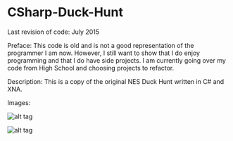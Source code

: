 # CSharp-Duck-Hunt
Last revision of code: July 2015

Preface: This code is old and is not a good representation of the programmer I am now. However, I still want to show that I do enjoy programming and that I do have side projects. I am currently going over my code from High School and choosing projects to refactor.

Description: This is a copy of the original NES Duck Hunt written in C# and XNA.

Images:

![alt tag](http://i.imgur.com/0gOgzo8.png)

![alt tag](http://i.imgur.com/bCC9iBg.png)
